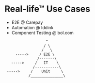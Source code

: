 
# Real-life™ Use Cases

* E2E @ Carepay
* Automation @ Iddink
* Component Testing @ bol.com

```
                   ^
                  / \
                 /   \
     ----->     / E2E \
               /-------\
   ----->     /   IT    \
             /-----------\
 ----->     /    Unit     \
           /_______________\
```

